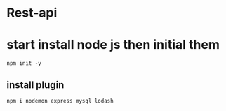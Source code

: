 # Rest-api
# start install node js then initial them 
``` npm init -y ```

## install plugin ##
``` npm i nodemon express mysql lodash ``` 
 
